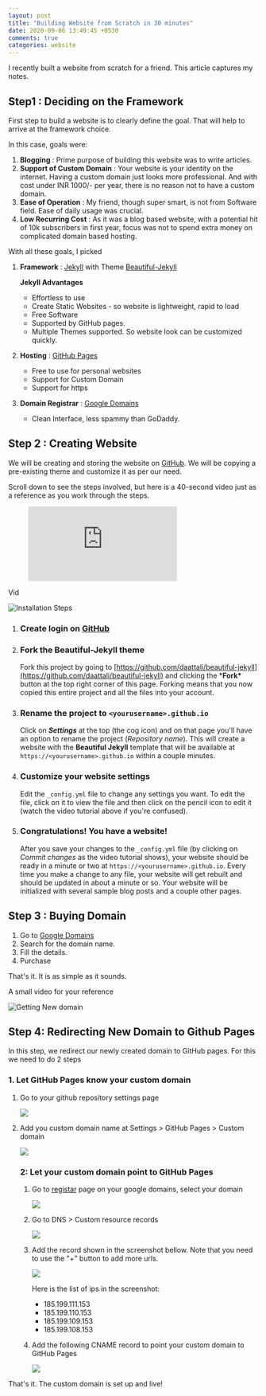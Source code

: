 ```yaml
---
layout: post
title: "Building Website from Scratch in 30 minutes"
date: 2020-09-06 13:49:45 +0530
comments: true
categories: website
---
```


I recently built a website from scratch for a friend. This article captures my notes.



## Step1 : Deciding on the Framework

First step to build a website is to clearly define the goal. That will help to arrive at the framework choice.

In this case, goals were:

1. **Blogging** : Prime purpose of building this website was to write articles. 
2. **Support of Custom Domain** : Your website is your identity on the internet. Having a custom domain just looks more professional.  And with cost under INR 1000/- per year, there is no reason not to have a custom domain. 
3. **Ease of Operation** : My friend, though super smart, is not from Software field. Ease of daily usage was crucial. 
4. **Low Recurring Cost** : As it was a blog based website, with a potential hit of 10k subscribers in first year, focus was not to spend extra money on complicated domain based hosting.

With all these goals, I picked 

1. **Framework** : [Jekyll](https://jekyllrb.com/) with Theme [Beautiful-Jekyll](https://github.com/daattali/beautiful-jekyll#readme)

   **Jekyll Advantages**

   - Effortless to use
   - Create Static Websites - so website is lightweight, rapid to load
   - Free Software
   - Supported by GitHub pages. 
   - Multiple Themes supported. So website look can be customized quickly. 

2. **Hosting** : [GitHub Pages](https://pages.github.com/)

   - Free to use for personal websites
   - Support for Custom Domain
   - Support for https

3. **Domain Registrar** : [Google Domains](https://domains.google.com/)

   - Clean Interface, less spammy  than GoDaddy.



## Step 2 : Creating Website

We will be creating and storing the website on [GitHub](https://github.com/). We will be copying a pre-existing theme and customize it as per our need.

Scroll down to see the steps involved, but here is a 40-second video just as a reference as you work through the steps. 



<figure class="video_container">
  <iframe src="https://youtu.be/PfeKKt-qv2A" frameborder="0" allowfullscreen="true"> </iframe>
</figure>


Vid



![Installation Steps](../assets/img/install-steps.gif)

1. ### Create login on [GitHub](https://github.com/)

2. ### Fork the Beautiful-Jekyll theme 

   Fork this project by going to [https://github.com/daattali/beautiful-jekyll](https://github.com/daattali/beautiful-jekyll) and clicking the ***Fork\*** button at the top right corner of this page. Forking means that you now copied this entire project and all the files into your account.

3. ### Rename the project to `<yourusername>.github.io`

   Click on ***Settings*** at the top (the cog icon) and on that page you'll have an option to rename the project (*Repository name*). This will create a website with the **Beautiful Jekyll** template that will be available at `https://<yourusername>.github.io` within a couple minutes.

4. ### Customize your website settings

   Edit the `_config.yml` file to change any settings you want. To edit the file, click on it to view the file and then click on the pencil icon to edit it (watch the video tutorial above if you're confused). 

5. ### Congratulations! You have a website!

   After you save your changes to the `_config.yml` file (by clicking on *Commit changes* as the video tutorial shows), your website should be ready in a minute or two at `https://<yourusername>.github.io`. Every time you make a change to any file, your website will get rebuilt and should be updated in about a minute or so. Your website will be initialized with several sample blog posts and a couple other pages.



## Step 3 : Buying Domain

1. Go to [Google Domains](https://domains.google.com/registrar/search)
2. Search for the domain name. 
3. Fill the details. 
4. Purchase

That's it. It is as simple as it sounds. 

A small video for your reference

![Getting New domain](../assets/img/google-domains-registrar-choosing-domain-name.gif)



## Step 4: Redirecting New Domain to Github Pages

In this step, we redirect our newly created domain to GitHub pages. For this we need to do 2 steps

### 1. Let GitHub Pages know your custom domain

1. Go to your github repository settings page

   ![](../assets/img/website-design/github-settings.png)

2. Add you custom domain name at Settings > GitHub Pages > Custom domain

   ![](../assets/img/website-design/github-github-pages.png)

   ### 2: Let your custom domain point to GitHub Pages

   1. Go to [registar](https://domains.google.com/m/registrar/) page on your google domains, select your domain

      ![](../assets/img/website-design/google-domain-list.png)

   2. Go to DNS > Custom resource records

      ![](../assets/img/website-design/google-domain-custom-resource.png)

   3. Add the record shown in the screenshot bellow. Note that you need to use the "+" button to add more urls.

      ![](../assets/img/website-design/google-domains-a-record.png)

      Here is the list of ips in the screenshot:

      - 185.199.111.153
      - 185.199.110.153
      - 185.199.109.153
      - 185.199.108.153

   4. Add the following CNAME record to point your custom domain to GitHub Pages

      ![](../assets/img/website-design/cname-record.png)



That's it. The custom domain is set up and live! 